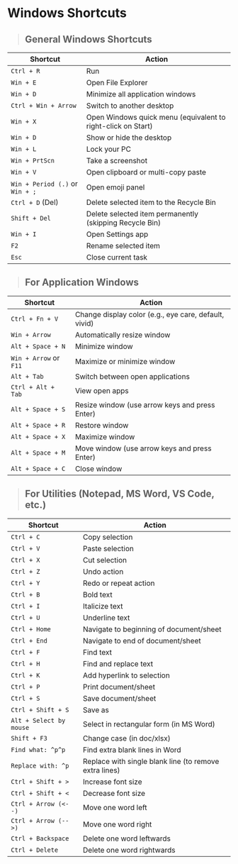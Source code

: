 # Windows Shortcuts

> ##  General Windows Shortcuts
| **Shortcut**                      | **Action**                                                |
|------------------------------------|-----------------------------------------------------------|
| `Ctrl + R`                         | Run                                                       |
| `Win + E`                          | Open File Explorer                                        |
| `Win + D`                          | Minimize all application windows                          |
| `Ctrl + Win + Arrow`               | Switch to another desktop                                 |
| `Win + X`                          | Open Windows quick menu (equivalent to right-click on Start)|
| `Win + D`                          | Show or hide the desktop                                  |
| `Win + L`                          | Lock your PC                                              |
| `Win + PrtScn`                     | Take a screenshot                                         |
| `Win + V`                          | Open clipboard or multi-copy paste                        |
| `Win + Period (.)` or `Win + ;`    | Open emoji panel                                          |
| `Ctrl + D` (Del)                   | Delete selected item to the Recycle Bin                   |
| `Shift + Del`                      | Delete selected item permanently (skipping Recycle Bin)   |
| `Win + I`                          | Open Settings app                                         |
| `F2`                               | Rename selected item                                      |
| `Esc`                              | Close current task                                        |

> ##  For Application Windows
| **Shortcut**                      | **Action**                                                |
|------------------------------------|-----------------------------------------------------------|
| `Ctrl + Fn + V`                    | Change display color (e.g., eye care, default, vivid)     |
| `Win + Arrow`                      | Automatically resize window                               |
| `Alt + Space + N`                  | Minimize window                                           |
| `Win + Arrow` or `F11`             | Maximize or minimize window                               |
| `Alt + Tab`                        | Switch between open applications                          |
| `Ctrl + Alt + Tab`                 | View open apps                                            |
| `Alt + Space + S`                  | Resize window (use arrow keys and press Enter)            |
| `Alt + Space + R`                  | Restore window                                            |
| `Alt + Space + X`                  | Maximize window                                           |
| `Alt + Space + M`                  | Move window (use arrow keys and press Enter)              |
| `Alt + Space + C`                  | Close window                                              |

> ## For Utilities (Notepad, MS Word, VS Code, etc.)
| **Shortcut**                      | **Action**                                                |
|------------------------------------|-----------------------------------------------------------|
| `Ctrl + C`                         | Copy selection                                            |
| `Ctrl + V`                         | Paste selection                                           |
| `Ctrl + X`                         | Cut selection                                             |
| `Ctrl + Z`                         | Undo action                                               |
| `Ctrl + Y`                         | Redo or repeat action                                     |
| `Ctrl + B`                         | Bold text                                                 |
| `Ctrl + I`                         | Italicize text                                            |
| `Ctrl + U`                         | Underline text                                            |
| `Ctrl + Home`                      | Navigate to beginning of document/sheet                   |
| `Ctrl + End`                       | Navigate to end of document/sheet                         |
| `Ctrl + F`                         | Find text                                                 |
| `Ctrl + H`                         | Find and replace text                                     |
| `Ctrl + K`                         | Add hyperlink to selection                                |
| `Ctrl + P`                         | Print document/sheet                                      |
| `Ctrl + S`                         | Save document/sheet                                       |
| `Ctrl + Shift + S`                 | Save as                                                   |
| `Alt + Select by mouse`            | Select in rectangular form (in MS Word)                   |
| `Shift + F3`                       | Change case (in doc/xlsx)                                 |
| `Find what: ^p^p`                  | Find extra blank lines in Word                            |
| `Replace with: ^p`                 | Replace with single blank line (to remove extra lines)    |
| `Ctrl + Shift + >`                 | Increase font size                                        |
| `Ctrl + Shift + <`                 | Decrease font size                                        |
| `Ctrl + Arrow (<--)`               | Move one word left                                        |
| `Ctrl + Arrow (-->)`               | Move one word right                                       |
| `Ctrl + Backspace`                 | Delete one word leftwards                                 |
| `Ctrl + Delete`                    | Delete one word rightwards                                |
